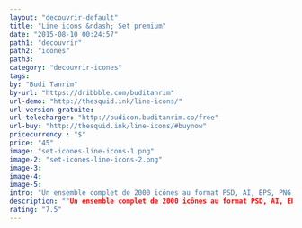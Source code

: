 ```yaml
---
layout: "decouvrir-default"
title: "Line icons &ndash; Set premium"
date: "2015-08-10 00:24:57"
path1: "decouvrir"
path2: "icones"
path3:
category: "decouvrir-icones"
tags:
by: "Budi Tanrim"
by-url: "https://dribbble.com/buditanrim"
url-demo: "http://thesquid.ink/line-icons/"
url-version-gratuite:
url-telecharger: "http://budicon.buditanrim.co/free"
url-buy: "http://thesquid.ink/line-icons/#buynow"
pricecurrency : "$"
price: "45"
image: "set-icones-line-icons-1.png"
image-2: "set-icones-line-icons-2.png"
image-3:
image-4:
image-5:
intro: "Un ensemble complet de 2000 icônes au format PSD, AI, EPS, PNG & SVG. Il vous offre 22 catégories couvrant un large éventail de thématiques. Cela vous permettra d'obtenir une cohérence sur un projet nécessitant un grand nombre d'icônes. Chacun de ces derniers peut être rapidement modifié grâce à ses formes vectorisées. Licence pour projets personnels ou commerciaux. Vous pouvez télécharger un échantillon gratuitement sur le site."
description: ""Un ensemble complet de 2000 icônes au format PSD, AI, EPS, PNG & SVG. Il vous offre 22 catégories couvrant un large éventail de thématiques."
rating: "7.5"
---
```

